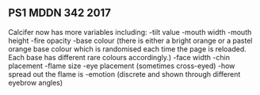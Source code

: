 ## PS1 MDDN 342 2017

Calcifer now has more variables including:
-tilt value 
-mouth width
-mouth height
-fire opacity
-base colour (there is either a bright orange or a pastel orange base colour which is randomised each time the page is reloaded. Each base has different rare colours accordingly.)
-face width
-chin placement
-flame size
-eye placement (sometimes cross-eyed)
-how spread out the flame is
-emotion (discrete and shown through different eyebrow angles) 